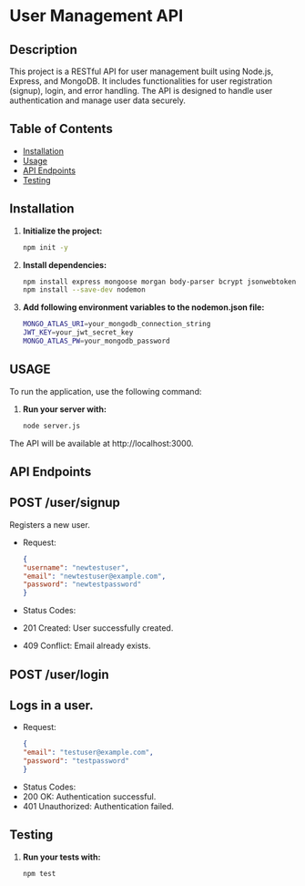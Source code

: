 # User Management API

## Description
This project is a RESTful API for user management built using Node.js, Express, and MongoDB. It includes functionalities for user registration (signup), login, and error handling. The API is designed to handle user authentication and manage user data securely.

## Table of Contents
- [Installation](#installation)
- [Usage](#usage)
- [API Endpoints](#api-endpoints)
- [Testing](#testing)

## Installation

1. **Initialize the project:**
   ```bash
   npm init -y
2. **Install dependencies:**
   ```bash
   npm install express mongoose morgan body-parser bcrypt jsonwebtoken dotenv jest supertest --save
   npm install --save-dev nodemon
3. **Add following environment variables to the nodemon.json file:**
   ```bash
   MONGO_ATLAS_URI=your_mongodb_connection_string
   JWT_KEY=your_jwt_secret_key
   MONGO_ATLAS_PW=your_mongodb_password
## USAGE
To run the application, use the following command:

1. **Run your server with:**
   ```bash
   node server.js

The API will be available at http://localhost:3000.

## API Endpoints
## POST /user/signup

Registers a new user.

- Request:
   ```json
   {
  "username": "newtestuser",
  "email": "newtestuser@example.com",
  "password": "newtestpassword"
   }

- Status Codes:

- 201 Created: User successfully created.
- 409 Conflict: Email already exists.

## POST /user/login
## Logs in a user.

- Request:
   ```json
   {
  "email": "testuser@example.com",
  "password": "testpassword"
   }

- Status Codes:
- 200 OK: Authentication successful.
- 401 Unauthorized: Authentication failed.

## Testing

1. **Run your tests with:**
   ```bash
   npm test

